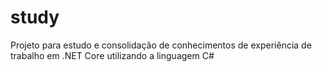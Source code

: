 # study
Projeto para estudo e consolidação de conhecimentos de experiência de trabalho em .NET Core utilizando a linguagem C#
